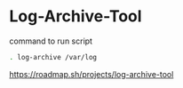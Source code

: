 # Log-Archive-Tool

command to run script
```bash 
. log-archive /var/log
```
https://roadmap.sh/projects/log-archive-tool
